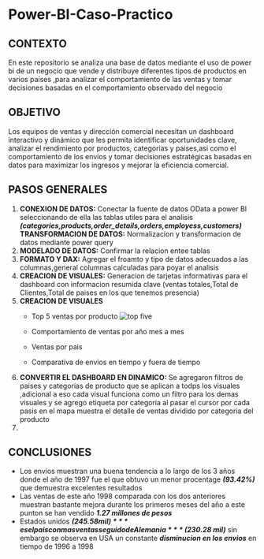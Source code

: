 # Power-BI-Caso-Practico
## CONTEXTO
En este repositorio se analiza una base de datos mediante el uso de power bi de un negocio que vende y distribuye diferentes tipos de productos en varios países ,para analizar el comportamiento de las ventas y tomar decisiones basadas en el comportamiento observado del negocio

## OBJETIVO
Los equipos de ventas y dirección comercial necesitan un dashboard interactivo y dinámico que les permita identificar oportunidades clave, analizar el rendimiento por productos, categorias y paises,asi como el comportamiento de los envios y tomar decisiones estratégicas basadas en datos para maximizar los ingresos y mejorar la eficiencia comercial.

## PASOS GENERALES
1. **CONEXION DE DATOS:** Conectar la fuente de datos OData a power BI seleccionando de ella las tablas utiles para el analisis ***(categories,products,order_details,orders,employess,customers)*** 
   **TRANSFORMACION DE DATOS:** Normalizacion y transformacion de datos mediante power query  
3. **MODELADO DE DATOS:** Confirmar la relacion entee tablas  
4. **FORMATO Y DAX:** Agregar el froamto y tipo de datos adecuados a las columnas,general columnas calculadas para poyar el analisis  
5. **CREACION DE VISUALES:** Generacion de tarjetas informativas para el dashboard con informacion resumida clave (ventas totales,Total de Clientes,Total de paises en los que tenemos presencia)  
6. **CREACION DE VISUALES**  
   - Top 5  ventas por producto
      ![top five](https://github.com/user-attachments/assets/c5d01300-de0a-457a-8487-2e9545a38894)

   - Comportamiento de ventas por año mes a mes  
   - Ventas por pais  
   - Comparativa de envios en tiempo y fuera de tiempo  
11. **CONVERTIR EL DASHBOARD EN DINAMICO:** Se agregaron filtros de paises y categorias de producto que se aplican a todps los visuales ,adicional a eso cada visual funciona como un filtro para los demas visuales y se agrego etiqueta por categoria al pasar el cursor por cada pasis en el mapa muestra el detalle de ventas dividido por categoria del producto
12.   
## CONCLUSIONES
- Los envios muestran una buena tendencia a lo largo de los 3 años donde el año de 1997 fue el que obtuvo un menor procentage ***(93.42%)*** que demuestra excelentes resultados
- Las ventas de este año 1998 comparada con los dos anteriores muestran bastante mejora durante los primeros meses del año a este punton se han vendido ***1.27 millones de pesos*** 
- Estados unidos ***($245.58 mil)*** es el pais con mas ventas seguido de Alemania ***($230.28 mil)*** sin embargo se observa en USA un constante ***disminucion en los envios*** en tiempo de 1996 a 1998
